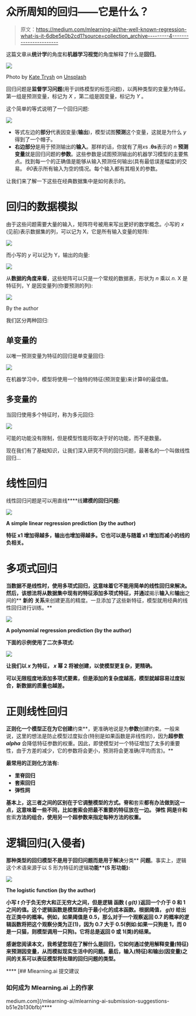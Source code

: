 # 众所周知的回归——它是什么？

> 原文：<https://medium.com/mlearning-ai/the-well-known-regression-what-is-it-6dbe5e0b2cd1?source=collection_archive---------4----------------------->

这篇文章从**统计学**的角度和**机器学习视觉**的角度解释了什么是**回归**。

![](img/08b3bf94f91c9e9150610d83a4718bcc.png)

Photo by [Kate Trysh](https://unsplash.com/@katetrysh?utm_source=medium&utm_medium=referral) on [Unsplash](https://unsplash.com?utm_source=medium&utm_medium=referral)

回归问题是**监督学习问题**(用于训练模型的标签问题)，以两种类型的变量为特征。第一组是预测变量，标记为 *X* ，第二组是因变量，标记为 *Y* 。

这个简单的等式说明了一个回归问题:

![](img/674650c3172b56a71ef89027fe920b4e.png)

*   等式左边的**部分**代表因变量(**输出**)，模型试图**预测**这个变量，这就是为什么 *y* 得到了一个帽子。
*   **右边部分**是用于预测输出的**输入**。那样的话，你就有了用*x*s .**θs**表示的 *n* **预测变量**就是回归问题的**参数**。这些参数是试图预测输出的机器学习模型的主要焦点。找到每一个的正确值是能够从输入预测任何输出(具有最低误差幅度)的交易。
    *θ0*表示所有输入为空的情况。每个输入都有其相关的参数。

让我们来了解一下这些在经典数据集中是如何表示的。

# 回归的数据模拟

由于这些问题需要大量的输入，矩阵符号被用来写出更好的数学概念。小写的 *x* (见前)表示数据集的列，可以记为 X，它是所有输入变量的矩阵:

![](img/b8ce4080d64b8c06225be13d36fdd6f7.png)

而小写的 *y* 可以记为 Y，输出的向量:

![](img/84a18a08eba0663fcb840c9d2857157d.png)

从**数据的角度来看**，这些矩阵可以只是一个常规的数据表，形状为 *n* 乘以 *n.* X 是特征列，Y 是因变量列(你要预测的列):

![](img/0843e688fdb237be6ba69da3b41c6aff.png)

By the author

我们区分两种回归:

## 单变量的

以唯一预测变量为特征的回归是单变量回归:

![](img/db058196ceddfa08d6027be0527b2295.png)

在机器学习中，模型将使用一个独特的特征(预测变量)来计算θ的最佳值。

## 多变量的

当回归使用多个特征时，称为多元回归:

![](img/674650c3172b56a71ef89027fe920b4e.png)

可能的功能没有限制，但是模型性能将取决于好的功能，而不是数量。

现在我们有了基础知识，让我们深入研究不同的回归问题，最著名的一个叫做线性回归…

# 线性回归

线性回归问题是可以用直线****线**建模的回归问题:**

**![](img/59dea96f7d6ec76f1a8acae8a837ad3c.png)**

**A simple linear regression prediction (by the author)**

**特征 x1 增加得越多，输出也增加得越多。它也可以是与随着 x1 增加而减小的线的负相关。**

# **多项式回归**

**当数据不是线性时，使用多项式回归，这意味着它不能用简单的线性回归来解决。然后，该想法将从数据集中现有的特征添加多项式特征，并通过**揭示**输入**和**输出**之间的** **新的** **关系**来创建更高的精度。一旦添加了这些新特征，模型就用经典的线性回归进行训练。**

**![](img/39f80ea142a07edeef90b10e55658cca.png)**

**A polynomial regression prediction (by the author)**

**下面的示例使用了二次多项式:**

**![](img/8a3607a2337a884c273c9d74988fce20.png)**

**让我们以 *x* 为特征， *x* 幂 2 将被创建，以使模型更复杂，更精确。**

**可以无限程度地添加多项式要素，但是添加的复杂度越高，模型就越容易过度拟合，新数据的质量也越差。**

# **正则线性回归**

**正则化一个模型正在为它创建**约束**，更准确地说是为**参数**创建约束。一般来说，这里的想法是防止模型过度拟合(特别是如果函数是非线性的)，因为**超参数** ***alpha*** 会降低特征参数的权重。因此，即使模型对一个特征增加了太多的重要性，由于方差的减少，它的参数将会更小，预测将会更准确(平均而言)。**

**最常用的正则化方法有:**

*   **里脊回归**
*   **套索回归**
*   **弹性网**

**基本上，这三者之间的区别在于它调整模型的方式。**脊**和**套索**都有办法做到这一点，这意味着一些不同，比如套索会把最不重要的特征放在一边。
**弹性** **网**是**脊**和**套索**方法的组合，使用另一个超参数来指定每种方法的权重。**

# **逻辑回归(入侵者)**

**那种类型的回归模型不是用于回归问题而是用于解决**分类** **问题**。事实上，逻辑这个术语来源于以 S 形为特征的逻辑****功能**(**S 形**功能):****

****![](img/6e57bc35eef3907c16570e61f6dca04a.png)****

****The logistic function (by the author)****

****小写 *t* 介于负无穷大和正无穷大之间，但是**逻辑** **函数** ( *g(t)* )返回一个介于 **0 和 1** 之间的值。这个逻辑函数是模型趋向于最小化的成本函数。根据阈值， *g(t)* 给出在正类中的概率。例如，如果阈值是 0.5，那么对于一个观察返回 0.7 的**概率的逻辑函数将把这个观察分类为正(1)，因为 0.7 大于 0.5(例如:如果一只狗是 1，而 0 是一只猫，则模型调用一只狗)。它将总是返回 0 或 1(类)的结果。******

****感谢您阅读本文，我希望您现在了解什么是**回归**，它如何通过使用解释变量(**特征**)来预测因变量，从而模拟现实生活中的问题。最后，**输入**(特征)和**输出**(因变量)之间的关系可以表征模型将处理的回归问题的类型。****

****[](/mlearning-ai/mlearning-ai-submission-suggestions-b51e2b130bfb) [## Mlearning.ai 提交建议

### 如何成为 Mlearning.ai 上的作家

medium.com](/mlearning-ai/mlearning-ai-submission-suggestions-b51e2b130bfb)****